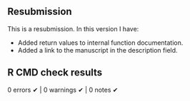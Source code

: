 
## Resubmission
This is a resubmission. In this version I have:

* Added return values to internal function documentation.
* Added a link to the manuscript in the description field.

## R CMD check results

0 errors ✔ | 0 warnings ✔ | 0 notes ✔



